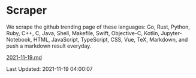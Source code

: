 # Scraper

We scrape the github trending page of these languages: Go, Rust, Python, Ruby, C++, C, Java, Shell, Makefile, Swift, Objective-C, Kotlin, Jupyter-Notebook, HTML, JavaScript, TypeScript, CSS, Vue, TeX, Markdown, and push a markdown result everyday.

[2021-11-19.md](https://github.com/yangwenmai/github-trending-backup/blob/master/2021-11-19.md)

Last Updated: 2021-11-19 04:00:07